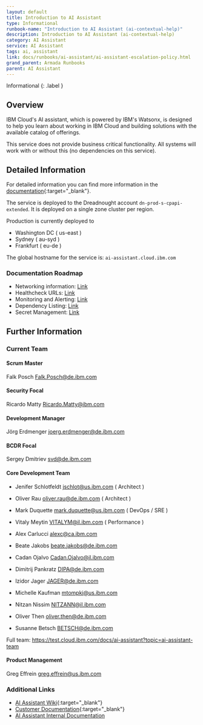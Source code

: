 ```yaml
--- 
layout: default
title: Introduction to AI Assistant
type: Informational
runbook-name: "Introduction to AI Assistant (ai-contextual-help)"
description: Introduction to AI Assistant (ai-contextual-help)
category: AI Assistant
service: AI Assistant
tags: ai, assistant
link: docs/runbooks/ai-assistant/ai-assistant-escalation-policy.html
grand_parent: Armada Runbooks
parent: AI Assistant
---
```


Informational
{: .label }

## Overview

IBM Cloud's AI assistant, which is powered by IBM's Watsonx, is designed to help you learn about working in IBM Cloud and building solutions with the available catalog of offerings.

This service does not provide business critical functionality.  All systems will work with or without this (no dependencies on this service).

## Detailed Information

For detailed information you can find more information in the [documentation](https://cloud.ibm.com/docs/overview?topic=overview-ask-ai-assistant){:target="_blank"}.

The service is deployed to the Dreadnought account `dn-prod-s-cpapi-extended`.  It is deployed on a single zone cluster per region.

Production is currently deployed to

- Washington DC ( us-east )
- Sydney ( au-syd )
- Frankfurt ( eu-de )

The global hostname for the service is: `ai-assistant.cloud.ibm.com`

### Documentation Roadmap

- Networking information: [Link](./operations/networking.html)
- Healthcheck URLs: [Link](./alerts/ai-assistant-dependencies.html)
- Monitoring and Alerting: [Link](./alerts/ai-assistant-alerts.html)
- Dependency Listing: [Link](./alerts/ai-assistant-dependencies.html)
- Secret Management: [Link](./operations/secret-rotation/Secret-Management.html)

## Further Information

### Current Team

#### Scrum Master

Falk Posch <Falk.Posch@de.ibm.com>

#### Security Focal

Ricardo Matty <Ricardo.Matty@ibm.com>

#### Development Manager

Jörg Erdmenger <joerg.erdmenger@de.ibm.com>

#### BCDR Focal

Sergey Dmitriev <svd@de.ibm.com>

#### Core Development Team

- Jenifer Schlotfeldt <jschlot@us.ibm.com> ( Architect )
- Oliver Rau <oliver.rau@de.ibm.com> ( Architect )
- Mark Duquette <mark.duquette@us.ibm.com> ( DevOps / SRE )
- Vitaly Meytin <VITALYM@il.ibm.com> ( Performance )

- Alex Carlucci <alexc@ca.ibm.com>
- Beate Jakobs <beate.jakobs@de.ibm.com>
- Cadan Ojalvo <Cadan.Ojalvo@il.ibm.com>
- Dimitrij Pankratz <DIPA@de.ibm.com>
- Izidor Jager <JAGER@de.ibm.com>
- Michelle Kaufman <mtompki@us.ibm.com>
- Nitzan Nissim <NITZANN@il.ibm.com>
- Oliver Then <oliver.then@de.ibm.com>
- Susanne Betsch <BETSCH@de.ibm.com>

Full team: <https://test.cloud.ibm.com/docs/ai-assistant?topic=ai-assistant-team>

#### Product Management

Greg Effrein <greg.effrein@us.ibm.com>

### Additional Links

- [AI Assistant Wiki](https://github.ibm.com/ibmcloud/ai-contextual-help/wiki/AI-Assistant-Runbook){:target="_blank"}
- [Customer Documentation](https://cloud.ibm.com/docs/overview?topic=overview-ask-ai-assistant){:target="_blank"}
- [AI Assistant Internal Documentation](https://test.cloud.ibm.com/docs/ai-assistant?topic=ai-assistant-what-is)
